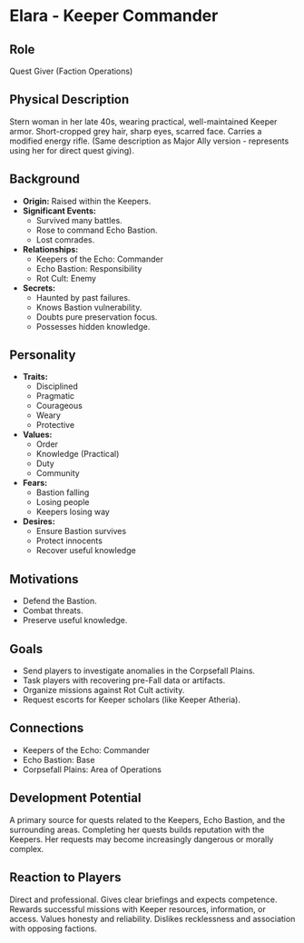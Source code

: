# Elara - Keeper Commander

## Role
Quest Giver (Faction Operations)

## Physical Description
Stern woman in her late 40s, wearing practical, well-maintained Keeper armor. Short-cropped grey hair, sharp eyes, scarred face. Carries a modified energy rifle. (Same description as Major Ally version - represents using her for direct quest giving).

## Background
- **Origin:** Raised within the Keepers.
- **Significant Events:**
  - Survived many battles.
  - Rose to command Echo Bastion.
  - Lost comrades.
- **Relationships:**
  - Keepers of the Echo: Commander
  - Echo Bastion: Responsibility
  - Rot Cult: Enemy
- **Secrets:**
  - Haunted by past failures.
  - Knows Bastion vulnerability.
  - Doubts pure preservation focus.
  - Possesses hidden knowledge.

## Personality
- **Traits:**
  - Disciplined
  - Pragmatic
  - Courageous
  - Weary
  - Protective
- **Values:**
  - Order
  - Knowledge (Practical)
  - Duty
  - Community
- **Fears:**
  - Bastion falling
  - Losing people
  - Keepers losing way
- **Desires:**
  - Ensure Bastion survives
  - Protect innocents
  - Recover useful knowledge

## Motivations
- Defend the Bastion.
- Combat threats.
- Preserve useful knowledge.

## Goals
- Send players to investigate anomalies in the Corpsefall Plains.
- Task players with recovering pre-Fall data or artifacts.
- Organize missions against Rot Cult activity.
- Request escorts for Keeper scholars (like Keeper Atheria).

## Connections
- Keepers of the Echo: Commander
- Echo Bastion: Base
- Corpsefall Plains: Area of Operations

## Development Potential
A primary source for quests related to the Keepers, Echo Bastion, and the surrounding areas. Completing her quests builds reputation with the Keepers. Her requests may become increasingly dangerous or morally complex.

## Reaction to Players
Direct and professional. Gives clear briefings and expects competence. Rewards successful missions with Keeper resources, information, or access. Values honesty and reliability. Dislikes recklessness and association with opposing factions.

